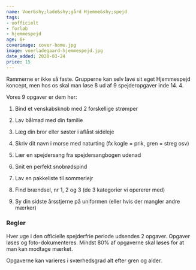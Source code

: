 ```yaml
---
name: Voer&shy;lade&shy;gård Hjemme&shy;spejd
tags:
- uofficielt
- forløb
- hjemmespejd
age: 6+
coverimage: cover-home.jpg
image: voerladegaard-hjemmespejd.jpg
date_added: 2020-03-24
price: 15
---
```

Rammerne er ikke så faste. Grupperne kan selv lave sit eget Hjemmespejd koncept, men hos os skal man løse 8 ud af 9 spejderopgaver inde 14. 4.

Vores 9 opgaver er dem her:

1. Bind et venskabsknob med 2 forskellige strømper

2. Lav bålmad med din familie

3. Læg din bror eller søster i aflåst sideleje

4. Skriv dit navn i morse med naturting (fx kogle = prik, gren = streg osv)

5. Lær en spejdersang fra spejdersangbogen udenad

6. Snit en perfekt snobrødspind

7. Lav en pakkeliste til sommerlejr

8. Find brændsel, nr 1, 2 og 3 (de 3 kategorier vi opererer med)

9. Sy din sidste årsstjerne på uniformen (eller hvis der mangler andre mærker)

### Regler

Hver uge i den officielle spejderfrie periode udsendes 2 opgaver. Opgaver løses og foto-dokumenteres.
Mindst 80% af opgaverne skal løses for at man kan modtage mærket.

Opgaverne kan varieres i sværhedsgrad alt efter gren og alder.
